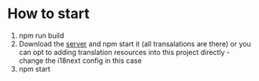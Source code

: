 # How to start

1. npm run build
2. Download the [server](https://github.com/zorgick/serverLaMetrage) and npm start it (all transalations are there) or you can opt to adding translation resources into this project directly - change the i18next config in this case
3. npm start  
